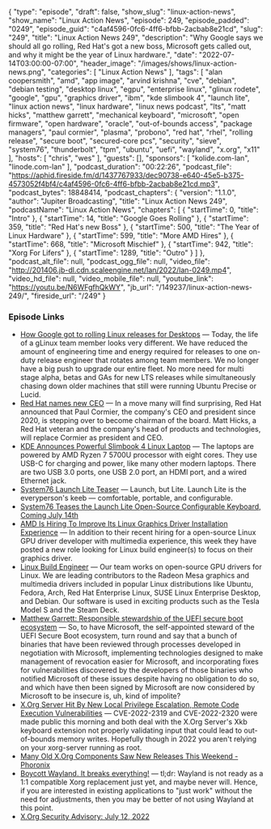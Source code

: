 {
  "type": "episode",
  "draft": false,
  "show_slug": "linux-action-news",
  "show_name": "Linux Action News",
  "episode": 249,
  "episode_padded": "0249",
  "episode_guid": "c4af4596-0fc6-4ff6-bfbb-2acbab8e21cd",
  "slug": "249",
  "title": "Linux Action News 249",
  "description": "Why Google says we should all go rolling, Red Hat's got a new boss, Microsoft gets called out, and why it might be the year of Linux hardware.",
  "date": "2022-07-14T03:00:00-07:00",
  "header_image": "/images/shows/linux-action-news.png",
  "categories": [
    "Linux Action News"
  ],
  "tags": [
    "alan coopersmith",
    "amd",
    "app image",
    "arvind krishna",
    "cve",
    "debian",
    "debian testing",
    "desktop linux",
    "egpu",
    "enterprise linux",
    "glinux rodete",
    "google",
    "gpu",
    "graphics driver",
    "ibm",
    "kde slimbook 4",
    "launch lite",
    "linux action news",
    "linux hardware",
    "linux news podcast",
    "lts",
    "matt hicks",
    "matthew garrett",
    "mechanical keyboard",
    "microsoft",
    "open firmware",
    "open hardware",
    "oracle",
    "out-of-bounds access",
    "package managers",
    "paul cormier",
    "plasma",
    "probono",
    "red hat",
    "rhel",
    "rolling release",
    "secure boot",
    "secured-core pcs",
    "security",
    "sieve",
    "system76",
    "thunderbolt",
    "tpm",
    "ubuntu",
    "uefi",
    "wayland",
    "x.org",
    "x11"
  ],
  "hosts": [
    "chris",
    "wes"
  ],
  "guests": [],
  "sponsors": [
    "kolide.com-lan",
    "linode.com-lan"
  ],
  "podcast_duration": "00:22:26",
  "podcast_file": "https://aphid.fireside.fm/d/1437767933/dec90738-e640-45e5-b375-4573052f4bf4/c4af4596-0fc6-4ff6-bfbb-2acbab8e21cd.mp3",
  "podcast_bytes": 18848414,
  "podcast_chapters": {
    "version": "1.1.0",
    "author": "Jupiter Broadcasting",
    "title": "Linux Action News 249",
    "podcastName": "Linux Action News",
    "chapters": [
      {
        "startTime": 0,
        "title": "Intro"
      },
      {
        "startTime": 14,
        "title": "Google Goes Rolling"
      },
      {
        "startTime": 359,
        "title": "Red Hat's new Boss"
      },
      {
        "startTime": 500,
        "title": "The Year of Linux Hardware"
      },
      {
        "startTime": 599,
        "title": "More AMD Hires"
      },
      {
        "startTime": 668,
        "title": "Microsoft Mischief"
      },
      {
        "startTime": 942,
        "title": "Xorg For Lifers"
      },
      {
        "startTime": 1289,
        "title": "Outro"
      }
    ]
  },
  "podcast_alt_file": null,
  "podcast_ogg_file": null,
  "video_file": "http://201406.jb-dl.cdn.scaleengine.net/lan/2022/lan-0249.mp4",
  "video_hd_file": null,
  "video_mobile_file": null,
  "youtube_link": "https://youtu.be/N6WFgfhQkWY",
  "jb_url": "/149237/linux-action-news-249/",
  "fireside_url": "/249"
}


### Episode Links

  * [How Google got to rolling Linux releases for Desktops](https://cloud.google.com/blog/topics/developers-practitioners/how-google-got-to-rolling-linux-releases-for-desktops "How Google got to rolling Linux releases for Desktops") — Today, the life of a gLinux team member looks very different. We have reduced the amount of engineering time and energy required for releases to one on-duty release engineer that rotates among team members. We no longer have a big push to upgrade our entire fleet. No more need for multi stage alpha, betas and GAs for new LTS releases while simultaneously chasing down older machines that still were running Ubuntu Precise or Lucid.
  * [Red Hat names new CEO](https://www.zdnet.com/article/red-hat-names-new-ceo/ "Red Hat names new CEO") — In a move many will find surprising, Red Hat announced that Paul Cormier, the company's CEO and president since 2020, is stepping over to become chairman of the board. Matt Hicks, a Red Hat veteran and the company's head of products and technologies, will replace Cormier as president and CEO.
  * [KDE Announces Powerful Slimbook 4 Linux Laptop](https://www.makeuseof.com/kde-slimbook4-laptop-released/ "KDE Announces Powerful Slimbook 4 Linux Laptop") — The laptops are powered by AMD Ryzen 7 5700U processor with eight cores. They use USB-C for charging and power, like many other modern laptops. There are two USB 3.0 ports, one USB 2.0 port, an HDMI port, and a wired Ethernet jack. 
  * [System76 Launch Lite Teaser](https://system76.com/accessories/launch-lite-teaser "System76 Launch Lite Teaser") — Launch, but Lite. Launch Lite is the everyperson's keeb — comfortable, portable, and configurable.﻿﻿
  * [System76 Teases the Launch Lite Open-Source Configurable Keyboard, Coming July 14th](https://9to5linux.com/system76-teases-the-launch-lite-open-source-configurable-keyboard-coming-july-14th "System76 Teases the Launch Lite Open-Source Configurable Keyboard, Coming July 14th")
  * [AMD Is Hiring To Improve Its Linux Graphics Driver Installation Experience](https://www.phoronix.com/scan.php?page=news_item&px=AMD-Linux-Build-Engineer-Needed "AMD Is Hiring To Improve Its Linux Graphics Driver Installation Experience") — In addition to their recent hiring for a open-source Linux GPU driver developer with multimedia experience, this week they have posted a new role looking for Linux build engineer(s) to focus on their graphics driver.
  * [Linux Build Engineer](https://jobs.amd.com/job/Markham-Linux-Build-Engineer-Onta/907325500/ "Linux Build Engineer") — Our team works on open-source GPU drivers for Linux. We are leading contributors to the Radeon Mesa graphics and multimedia drivers included in popular Linux distributions like Ubuntu, Fedora, Arch, Red Hat Enterprise Linux, SUSE Linux Enterprise Desktop, and Debian. Our software is used in exciting products such as the Tesla Model S and the Steam Deck.
  * [Matthew Garrett: Responsible stewardship of the UEFI secure boot ecosystem](https://mjg59.dreamwidth.org/60248.html "Matthew Garrett: Responsible stewardship of the UEFI secure boot ecosystem") — So, to have Microsoft, the self-appointed steward of the UEFI Secure Boot ecosystem, turn round and say that a bunch of binaries that have been reviewed through processes developed in negotiation with Microsoft, implementing technologies designed to make management of revocation easier for Microsoft, and incorporating fixes for vulnerabilities discovered by the developers of those binaries who notified Microsoft of these issues despite having no obligation to do so, and which have then been signed by Microsoft are now considered by Microsoft to be insecure is, uh, kind of impolite?
  * [X.Org Server Hit By New Local Privilege Escalation, Remote Code Execution Vulnerabilities](https://www.phoronix.com/scan.php?page=news_item&px=X.Org-July-12-Security "X.Org Server Hit By New Local Privilege Escalation, Remote Code Execution Vulnerabilities") — CVE-2022-2319 and CVE-2022-2320 were made public this morning and both deal with the X.Org Server's Xkb keyboard extension not properly validating input that could lead to out-of-bounds memory writes. Hopefully though in 2022 you aren't relying on your xorg-server running as root.
  * [Many Old X.Org Components Saw New Releases This Weekend - Phoronix](https://www.phoronix.com/scan.php?page=news_item&px=Xorg-July-2022-Update "Many Old X.Org Components Saw New Releases This Weekend - Phoronix")
  * [Boycott Wayland. It breaks everything!](https://gist.github.com/probonopd/9feb7c20257af5dd915e3a9f2d1f2277 "Boycott Wayland. It breaks everything!") — tl;dr: Wayland is not ready as a 1:1 compatible Xorg replacement just yet, and maybe never will. Hence, if you are interested in existing applications to "just work" without the need for adjustments, then you may be better of not using Wayland at this point.
  * [X.Org Security Advisory: July 12, 2022](https://lists.x.org/archives/xorg/2022-July/061035.html "X.Org Security Advisory: July 12, 2022")


